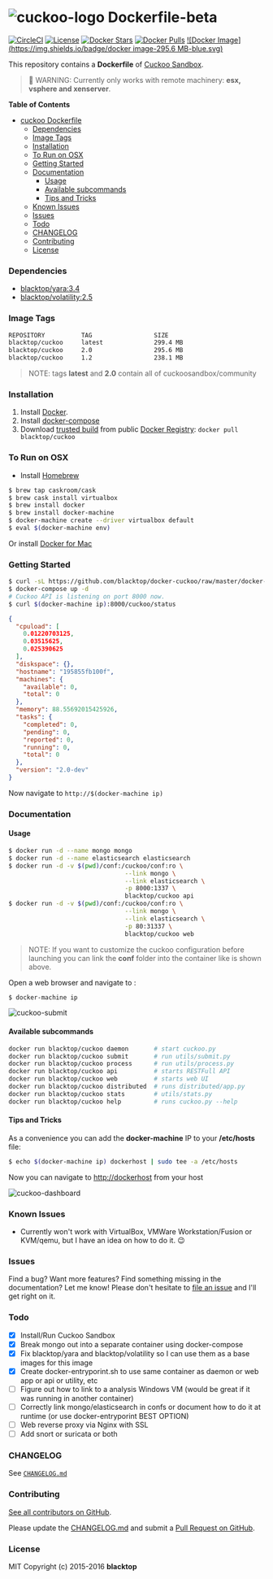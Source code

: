 ![cuckoo-logo](https://github.com/blacktop/docker-cuckoo/raw/master/docs/img/logo.png) Dockerfile-beta
======================================================================================================

[![CircleCI](https://circleci.com/gh/blacktop/docker-cuckoo.png?style=shield)](https://circleci.com/gh/blacktop/docker-cuckoo) [![License](http://img.shields.io/:license-mit-blue.svg)](http://doge.mit-license.org) [![Docker Stars](https://img.shields.io/docker/stars/blacktop/cuckoo.svg)](https://hub.docker.com/r/blacktop/cuckoo/) [![Docker Pulls](https://img.shields.io/docker/pulls/blacktop/cuckoo.svg)](https://hub.docker.com/r/blacktop/cuckoo/) [![Docker Image](https://img.shields.io/badge/docker image-295.6 MB-blue.svg)](https://hub.docker.com/r/blacktop/bro/)

This repository contains a **Dockerfile** of [Cuckoo Sandbox](http://www.cuckoosandbox.org/).

> :construction: WARNING: Currently only works with remote machinery: **esx, vsphere and xenserver**.

**Table of Contents**

-	[cuckoo Dockerfile](#-dockerfile)
	-	[Dependencies](#dependencies)
	-	[Image Tags](#image-tags)
	-	[Installation](#installation)
	-	[To Run on OSX](#to-run-on-osx)
	-	[Getting Started](#getting-started)
	-	[Documentation](#documentation)
		-	[Usage](#usage)
		-	[Available subcommands](#available-subcommands)
		-	[Tips and Tricks](#tips-and-tricks)
	-	[Known Issues](#known-issues)
	-	[Issues](#issues)
	-	[Todo](#todo)
	-	[CHANGELOG](#changelog)
	-	[Contributing](#contributing)
	-	[License](#license)

### Dependencies

-	[blacktop/yara:3.4](https://hub.docker.com/r/blacktop/yara/)
-	[blacktop/volatility:2.5](https://hub.docker.com/r/blacktop/volatility/)

### Image Tags

```bash
REPOSITORY          TAG                 SIZE
blacktop/cuckoo     latest              299.4 MB
blacktop/cuckoo     2.0                 295.6 MB
blacktop/cuckoo     1.2                 238.1 MB
```

> NOTE: tags **latest** and **2.0** contain all of cuckoosandbox/community

### Installation

1.	Install [Docker](https://docs.docker.com).
2.	Install [docker-compose](https://docs.docker.com/compose/install/)
3.	Download [trusted build](https://hub.docker.com/r/blacktop/cuckoo/) from public [Docker Registry](https://hub.docker.com/): `docker pull blacktop/cuckoo`

### To Run on OSX

-	Install [Homebrew](http://brew.sh)

```bash
$ brew tap caskroom/cask
$ brew cask install virtualbox
$ brew install docker
$ brew install docker-machine
$ docker-machine create --driver virtualbox default
$ eval $(docker-machine env)
```

Or install [Docker for Mac](https://docs.docker.com/docker-for-mac/)

### Getting Started

```bash
$ curl -sL https://github.com/blacktop/docker-cuckoo/raw/master/docker-compose.yml > docker-compose.yml
$ docker-compose up -d
# Cuckoo API is listening on port 8000 now.
$ curl $(docker-machine ip):8000/cuckoo/status
```

```json
{
  "cpuload": [
    0.01220703125,
    0.03515625,
    0.025390625
  ],
  "diskspace": {},
  "hostname": "195855fb100f",
  "machines": {
    "available": 0,
    "total": 0
  },
  "memory": 88.55692015425926,
  "tasks": {
    "completed": 0,
    "pending": 0,
    "reported": 0,
    "running": 0,
    "total": 0
  },
  "version": "2.0-dev"
}
```

Now navigate to `http://$(docker-machine ip)`

### Documentation

#### Usage

```bash
$ docker run -d --name mongo mongo
$ docker run -d --name elasticsearch elasticsearch
$ docker run -d -v $(pwd)/conf:/cuckoo/conf:ro \
								--link mongo \
								--link elasticsearch \
								-p 8000:1337 \
								blacktop/cuckoo api
$ docker run -d -v $(pwd)/conf:/cuckoo/conf:ro \
								--link mongo \
								--link elasticsearch \
								-p 80:31337 \
								blacktop/cuckoo web
```

> NOTE: If you want to customize the cuckoo configuration before launching you can link the **conf** folder into the container like is shown above.

Open a web browser and navigate to :

```bash
$ docker-machine ip
```

![cuckoo-submit](https://github.com/blacktop/docker-cuckoo/raw/master/docs/img/submit.png)

#### Available subcommands

```bash
docker run blacktop/cuckoo daemon       # start cuckoo.py
docker run blacktop/cuckoo submit       # run utils/submit.py
docker run blacktop/cuckoo process      # run utils/process.py
docker run blacktop/cuckoo api          # starts RESTFull API
docker run blacktop/cuckoo web          # starts web UI
docker run blacktop/cuckoo distributed  # runs distributed/app.py
docker run blacktop/cuckoo stats        # utils/stats.py
docker run blacktop/cuckoo help         # runs cuckoo.py --help
```

#### Tips and Tricks

As a convenience you can add the **docker-machine** IP to your **/etc/hosts** file:

```bash
$ echo $(docker-machine ip) dockerhost | sudo tee -a /etc/hosts
```

Now you can navigate to [http://dockerhost](http://dockerhost) from your host

![cuckoo-dashboard](https://github.com/blacktop/docker-cuckoo/raw/master/docs/img/dashboard.png)

### Known Issues

-	Currently won't work with VirtualBox, VMWare Workstation/Fusion or KVM/qemu, but I have an idea on how to do it. :wink:

### Issues

Find a bug? Want more features? Find something missing in the documentation? Let me know! Please don't hesitate to [file an issue](https://github.com/blacktop/docker-cuckoo/issues/new) and I'll get right on it.

### Todo

-	[x] Install/Run Cuckoo Sandbox
-	[x] Break mongo out into a separate container using docker-compose
-	[x] Fix blacktop/yara and blacktop/volatility so I can use them as a base images for this image
-	[x] Create docker-entryporint.sh to use same container as daemon or web app or api or utility, etc
-	[ ] Figure out how to link to a analysis Windows VM (would be great if it was running in another container)
-	[ ] Correctly link mongo/elasticsearch in confs or document how to do it at runtime (or use docker-entryporint BEST OPTION)
-	[ ] Web reverse proxy via Nginx with SSL
-	[ ] Add snort or suricata or both

### CHANGELOG

See [`CHANGELOG.md`](https://github.com/blacktop/docker-cuckoo/blob/master/CHANGELOG.md)

### Contributing

[See all contributors on GitHub](https://github.com/blacktop/docker-cuckoo/graphs/contributors).

Please update the [CHANGELOG.md](https://github.com/blacktop/docker-cuckoo/blob/master/CHANGELOG.md) and submit a [Pull Request on GitHub](https://help.github.com/articles/using-pull-requests/).

### License

MIT Copyright (c) 2015-2016 **blacktop**
